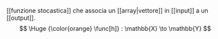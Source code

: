 [[funzione stocastica]] che associa un [[array|vettore]] in [[input]] a un [[output]].
$$
\Huge
{\color{orange} \func[h]} : \mathbb{X} \to \mathbb{Y}
$$

